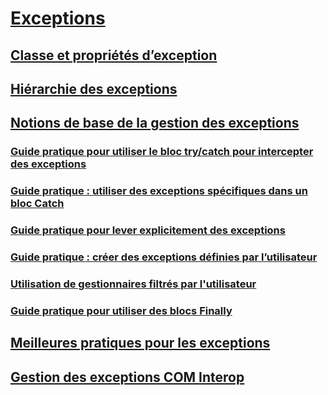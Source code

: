 # [Exceptions](index.md)
## [Classe et propriétés d’exception](exception-class-and-properties.md)
## [Hiérarchie des exceptions](exception-hierarchy.md)
## [Notions de base de la gestion des exceptions](exception-handling-fundamentals.md)
### [Guide pratique pour utiliser le bloc try/catch pour intercepter des exceptions](how-to-use-the-try-catch-block-to-catch-exceptions.md)
### [Guide pratique : utiliser des exceptions spécifiques dans un bloc Catch](how-to-use-specific-exceptions-in-a-catch-block.md)
### [Guide pratique pour lever explicitement des exceptions](how-to-explicitly-throw-exceptions.md)
### [Guide pratique : créer des exceptions définies par l’utilisateur](how-to-create-user-defined-exceptions.md)
### [Utilisation de gestionnaires filtrés par l'utilisateur](using-user-filtered-exception-handlers.md)
### [Guide pratique pour utiliser des blocs Finally](how-to-use-finally-blocks.md)
## [Meilleures pratiques pour les exceptions](best-practices-for-exceptions.md)
## [Gestion des exceptions COM Interop](handling-com-interop-exceptions.md)
